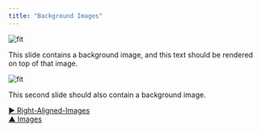 ```yaml
---
title: "Background Images"
---
```



![fit](img/full.png)

This slide contains a background image, and this text should be rendered on top of that image.



![fit](img/full.png)

This second slide should also contain a background image.


[&#9654; Right-Aligned-Images](right-aligned-images.html)<br/>[&#9650; Images](images.html)

